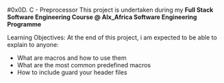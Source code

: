 #0x0D. C - Preprocessor
This project is undertaken during my **Full Stack Software Engineering Course @ Alx_Africa Software Engineering Programme** 

Learning Objectives: 
At the end of this project, i am expected to be able to explain to anyone:

* What are macros and how to use them
* What are the most common predefined macros
* How to include guard your header files
